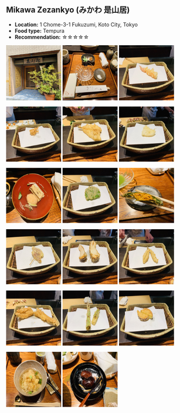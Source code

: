 ## Mikawa Zezankyo (みかわ 是山居)
*   **Location:** 1 Chome-3-1 Fukuzumi, Koto City, Tokyo
*   **Food type:** Tempura
*   **Recommendation:** ☆☆☆☆☆

<p float="left">
  <img src="/food/photo/mikawa1.jpeg" width="150" height="150">
  <img src="/food/photo/mikawa2.jpeg" width="150" height="150">
  <img src="/food/photo/mikawa3.jpeg" width="150" height="150">
</p>

<p float="left">
  <img src="/food/photo/mikawa4.jpeg" width="150" height="150">
  <img src="/food/photo/mikawa5.jpeg" width="150" height="150">
  <img src="/food/photo/mikawa6.jpeg" width="150" height="150">
</p>

<p float="left">
  <img src="/food/photo/mikawa7.jpeg" width="150" height="150">
  <img src="/food/photo/mikawa8.jpeg" width="150" height="150">
  <img src="/food/photo/mikawa9.jpeg" width="150" height="150">
</p>

<p float="left">
  <img src="/food/photo/mikawa10.jpeg" width="150" height="150">
  <img src="/food/photo/mikawa11.jpeg" width="150" height="150">
  <img src="/food/photo/mikawa12.jpeg" width="150" height="150">
</p>

<p float="left">
  <img src="/food/photo/mikawa13.jpeg" width="150" height="150">
  <img src="/food/photo/mikawa14.jpeg" width="150" height="150">
  <img src="/food/photo/mikawa15.jpeg" width="150" height="150">
</p>

<p float="left">
  <img src="/food/photo/mikawa16.jpeg" width="150" height="150">
  <img src="/food/photo/mikawa17.jpeg" width="150" height="150">
</p>
